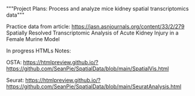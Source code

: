"""Project Plans: Process and analyze mice kidney spatial transcriptomics data"""

Practice data from article: https://jasn.asnjournals.org/content/33/2/279
Spatially Resolved Transcriptomic Analysis of Acute Kidney Injury in a Female Murine Model


In progress HTMLs Notes: 

OSTA: https://htmlpreview.github.io/?https://github.com/SeanPie/SpatialData/blob/main/SpatialVis.html

Seurat: https://htmlpreview.github.io/?https://github.com/SeanPie/SpatialData/blob/main/SeuratAnalysis.html
